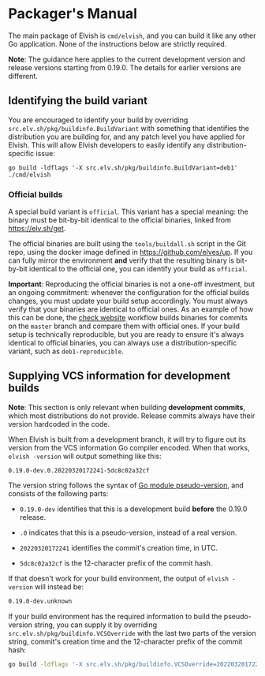 # Packager's Manual

The main package of Elvish is `cmd/elvish`, and you can build it like any other
Go application. None of the instructions below are strictly required.

**Note**: The guidance here applies to the current development version and
release versions starting from 0.19.0. The details for earlier versions are
different.

## Identifying the build variant

You are encouraged to identify your build by overriding
`src.elv.sh/pkg/buildinfo.BuildVariant` with something that identifies the
distribution you are building for, and any patch level you have applied for
Elvish. This will allow Elvish developers to easily identify any
distribution-specific issue:

```
go build -ldflags '-X src.elv.sh/pkg/buildinfo.BuildVariant=deb1' ./cmd/elvish
```

### Official builds

A special build variant is `official`. This variant has a special meaning: the
binary must be bit-by-bit identical to the official binaries, linked from
https://elv.sh/get.

The official binaries are built using the `tools/buildall.sh` script in the Git
repo, using the docker image defined in https://github.com/elves/up. If you can
fully mirror the environment **and** verify that the resulting binary is
bit-by-bit identical to the official one, you can identify your build as
`official`.

**Important**: Reproducing the official binaries is not a one-off investment,
but an ongoing commitment: whenever the configuration for the official builds
changes, you must update your build setup accordingly. You must always verify
that your binaries are identical to official ones. As an example of how this can
be done, the
[check website](https://github.com/elves/elvish/blob/master/.github/workflows/check_website.yml)
workflow builds binaries for commits on the `master` branch and compare them
with official ones. If your build setup is technically reproducible, but you are
ready to ensure it's always identical to official binaries, you can always use a
distribution-specific variant, such as `deb1-reproducible`.

## Supplying VCS information for development builds

**Note**: This section is only relevant when building **development commits**,
which most distributions do not provide. Release commits always have their
version hardcoded in the code.

When Elvish is built from a development branch, it will try to figure out its
version from the VCS information Go compiler encoded. When that works,
`elvish -version` will output something like this:

```
0.19.0-dev.0.20220320172241-5dc8c02a32cf
```

The version string follows the syntax of
[Go module pseudo-version](https://go.dev/ref/mod#pseudo-versions), and consists
of the following parts:

-   `0.19.0-dev` identifies that this is a development build **before** the
    0.19.0 release.

-   `.0` indicates that this is a pseudo-version, instead of a real version.

-   `20220320172241` identifies the commit's creation time, in UTC.

-   `5dc8c02a32cf` is the 12-character prefix of the commit hash.

If that doesn't work for your build environment, the output of `elvish -version`
will instead be:

```sh
0.19.0-dev.unknown
```

If your build environment has the required information to build the
pseudo-version string, you can supply it by overriding
`src.elv.sh/pkg/buildinfo.VCSOverride` with the last two parts of the version
string, commit's creation time and the 12-character prefix of the commit hash:

```sh
go build -ldflags '-X src.elv.sh/pkg/buildinfo.VCSOverride=20220320172241-5dc8c02a32cf' ./cmd/elvish
```
